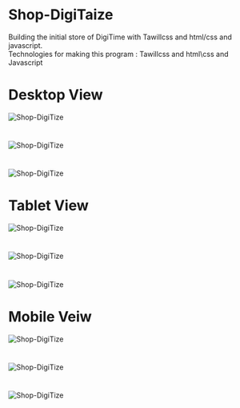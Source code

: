 # Shop-DigiTaize
Building the initial store of DigiTime with Tawillcss and html/css and javascript.
\
Technologies for making this program :   Tawillcss and html\css and Javascript 
#
# Desktop View
![Shop-DigiTize](Web-View/img7.png)
#
![Shop-DigiTize](Web-View/img9.png)
#
![Shop-DigiTize](Web-View/img8.png)
#
# Tablet  View
![Shop-DigiTize](Web-View/img3.jpg)
#
![Shop-DigiTize](Web-View/img5.jpg)
#
![Shop-DigiTize](Web-View/img6.jpg)
#
# Mobile Veiw
![Shop-DigiTize](Web-View/img2.jpg)
#
![Shop-DigiTize](Web-View/img4.jpg)
#
![Shop-DigiTize](Web-View/img1.jpg)
